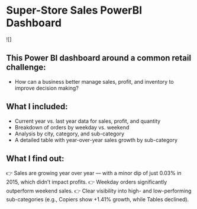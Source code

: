 # Super-Store Sales PowerBI Dashboard

![]

## This Power BI dashboard around a common retail challenge:
 - How can a business better manage sales, profit, and inventory to improve decision making?

## What I included:
 - Current year vs. last year data for sales, profit, and quantity
 - Breakdown of orders by weekday vs. weekend
 - Analysis by city, category, and sub-category
 - A detailed table with year-over-year sales growth by sub-category

## What I find out:
👉 Sales are growing year over year — with a minor dip of just 0.03% in 2015, which didn’t impact profits.
👉 Weekday orders significantly outperform weekend sales.
👉 Clear visibility into high- and low-performing sub-categories (e.g., Copiers show +1.41% growth, while Tables declined).

